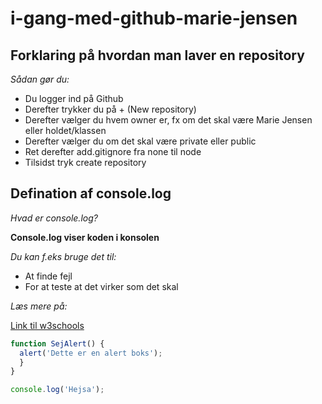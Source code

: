 # i-gang-med-github-marie-jensen

## Forklaring på hvordan man laver en repository

*Sådan gør du:*
* Du logger ind på Github
* Derefter trykker du på + (New repository)
* Derefter vælger du hvem owner er, fx om det skal være Marie Jensen eller holdet/klassen
* Derefter vælger du om det skal være private eller public
* Ret derefter add.gitignore fra none til node
* Tilsidst tryk create repository




## Defination af console.log


_Hvad er console.log?_

**Console.log viser koden i konsolen**

*Du kan f.eks bruge det til:*
* At finde fejl
* For at teste at det virker som det skal

*Læs mere på:*
  

[Link til w3schools](http://w3schools.com)

```javascript
function SejAlert() {
  alert('Dette er en alert boks');
  }
}

console.log('Hejsa');
```